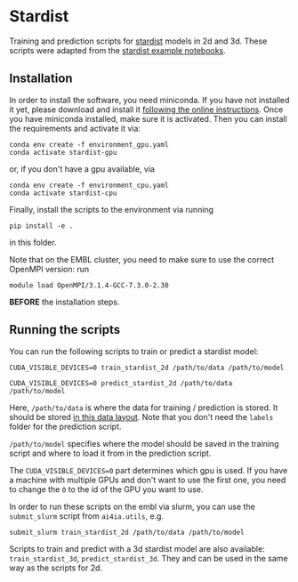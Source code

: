 # Stardist

Training and prediction scripts for [stardist](https://github.com/mpicbg-csbd/stardist) models in 2d and 3d.
These scripts were adapted from the [stardist example notebooks](https://github.com/mpicbg-csbd/stardist/tree/master/examples).

## Installation

In order to install the software, you need miniconda. If you have not installed it yet, please download and install it [following the online instructions](https://docs.conda.io/en/latest/miniconda.html).
Once you have miniconda installed, make sure it is activated. Then you can install the requirements and activate it via:
```
conda env create -f environment_gpu.yaml
conda activate stardist-gpu
```
or, if you don't have a gpu available, via
```
conda env create -f environment_cpu.yaml
conda activate stardist-cpu
```

Finally, install the scripts to the environment via running
```
pip install -e .
```
in this folder.


Note that on the EMBL cluster, you need to make sure to use the correct OpenMPI version: run
```
module load OpenMPI/3.1.4-GCC-7.3.0-2.30
```
**BEFORE** the installation steps.


## Running the scripts

You can run the following scripts to train or predict a stardist model:
```
CUDA_VISIBLE_DEVICES=0 train_stardist_2d /path/to/data /path/to/model
```
```
CUDA_VISIBLE_DEVICES=0 predict_stardist_2d /path/to/data /path/to/model
```

Here, `/path/to/data` is where the data for training / prediction is stored.
It should be stored [in this data layout](https://git.embl.de/grp-bio-it/ai4ia#data-layout).
Note that you don't need the `labels` folder for the prediction script.

`/path/to/model` specifies where the model should be saved in the training script and where to load it from in the prediction script.

The `CUDA_VISIBLE_DEVICES=0` part determines which gpu is used. If you have a machine with multiple GPUs and don't want to
use the first one, you need to change the `0` to the id of the GPU you want to use.

In order to run these scripts on the embl via slurm, you can use the `submit_slurm` script from `ai4ia.utils`, e.g.
```
submit_slurm train_stardist_2d /path/to/data /path/to/model
```

Scripts to train and predict with a 3d stardist model are also available: `train_stardist_3d`, `predict_stardist_3d`. They and can be used in the same way as the scripts for 2d.
